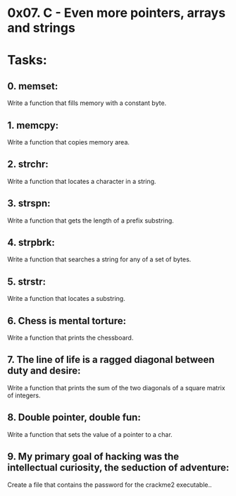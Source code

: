 # 0x07. C - Even more pointers, arrays and strings

# Tasks:

## 0. memset:
Write a function that fills memory with a constant byte.

## 1. memcpy:
Write a function that copies memory area.

## 2. strchr:
Write a function that locates a character in a string.

## 3. strspn:
Write a function that gets the length of a prefix substring.

## 4. strpbrk:
Write a function that searches a string for any of a set of bytes.

## 5. strstr:
Write a function that locates a substring.

## 6. Chess is mental torture:
Write a function that prints the chessboard.

## 7. The line of life is a ragged diagonal between duty and desire:
Write a function that prints the sum of the two diagonals of a square matrix of integers.

## 8. Double pointer, double fun:
Write a function that sets the value of a pointer to a char.

## 9. My primary goal of hacking was the intellectual curiosity, the seduction of adventure:
Create a file that contains the password for the crackme2 executable..
